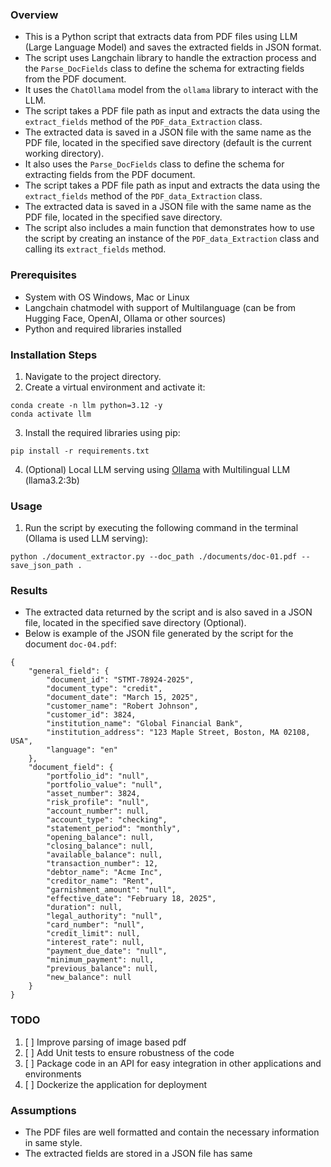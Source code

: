 ### Overview

- This is a Python script that extracts data from PDF files using LLM (Large Language Model) and saves the extracted fields in JSON format. 
- The script uses Langchain library to handle the extraction process and the `Parse_DocFields` class to define the schema for extracting fields from the PDF document.
- It uses the `ChatOllama` model from the `ollama` library to interact with the LLM. 
- The script takes a PDF file path as input and extracts the data using the `extract_fields` method of the `PDF_data_Extraction` class. 
- The extracted data is saved in a JSON file with the same name as the PDF file, located in the specified save directory (default is the current working directory).
- It also uses the `Parse_DocFields` class to define the schema for extracting fields from the PDF document.
- The script takes a PDF file path as input and extracts the data using the `extract_fields` method of the `PDF_data_Extraction` class. 
- The extracted data is saved in a JSON file with the same name as the PDF file, located in the specified save directory.
- The script also includes a main function that demonstrates how to use the script by creating an instance of the `PDF_data_Extraction` class and calling its `extract_fields` method.

### Prerequisites
- System with OS Windows, Mac or Linux
- Langchain chatmodel with support of Multilanguage (can be from Hugging Face, OpenAI, Ollama or other sources)
- Python and required libraries installed

### Installation Steps
1. Navigate to the project directory.
2. Create a virtual environment and activate it:
```
conda create -n llm python=3.12 -y
conda activate llm
```
3. Install the required libraries using pip:
```
pip install -r requirements.txt
```
4. (Optional) Local LLM serving using [Ollama](https://github.com/ollama/ollama) with Multilingual LLM (llama3.2:3b)

### Usage
1. Run the script by executing the following command in the terminal (Ollama is used LLM serving):
```
python ./document_extractor.py --doc_path ./documents/doc-01.pdf --save_json_path .
```

### Results
- The extracted data returned by the script and is also saved in a JSON file, located in the specified save directory (Optional). 
- Below is example of the JSON file generated by the script for the document `doc-04.pdf`:

```
{
    "general_field": {
        "document_id": "STMT-78924-2025",
        "document_type": "credit",
        "document_date": "March 15, 2025",
        "customer_name": "Robert Johnson",
        "customer_id": 3824,
        "institution_name": "Global Financial Bank",
        "institution_address": "123 Maple Street, Boston, MA 02108, USA",
        "language": "en"
    },
    "document_field": {
        "portfolio_id": "null",
        "portfolio_value": "null",
        "asset_number": 3824,
        "risk_profile": "null",
        "account_number": null,
        "account_type": "checking",
        "statement_period": "monthly",
        "opening_balance": null,
        "closing_balance": null,
        "available_balance": null,
        "transaction_number": 12,
        "debtor_name": "Acme Inc",
        "creditor_name": "Rent",
        "garnishment_amount": "null",
        "effective_date": "February 18, 2025",
        "duration": null,
        "legal_authority": "null",
        "card_number": "null",
        "credit_limit": null,
        "interest_rate": null,
        "payment_due_date": "null",
        "minimum_payment": null,
        "previous_balance": null,
        "new_balance": null
    }
}
```
### TODO
 1. [ ] Improve parsing of image based pdf
 2. [ ] Add Unit tests to ensure robustness of the code
 3. [ ] Package code in an API for easy integration in other applications and environments
 4. [ ] Dockerize the application for deployment


### Assumptions
- The PDF files are well formatted and contain the necessary information in same style.
- The extracted fields are stored in a JSON file has same

